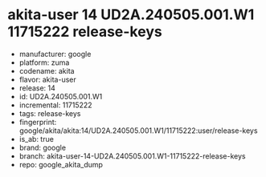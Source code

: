 # akita-user 14 UD2A.240505.001.W1 11715222 release-keys
- manufacturer: google
- platform: zuma
- codename: akita
- flavor: akita-user
- release: 14
- id: UD2A.240505.001.W1
- incremental: 11715222
- tags: release-keys
- fingerprint: google/akita/akita:14/UD2A.240505.001.W1/11715222:user/release-keys
- is_ab: true
- brand: google
- branch: akita-user-14-UD2A.240505.001.W1-11715222-release-keys
- repo: google_akita_dump
